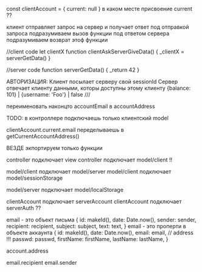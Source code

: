 const clientAccount = { current: null }
в каком месте присвоение current ??

клиент отправляет запрос на сервер и получает ответ
под отправкой запроса подразумиваем вызов функции
под ответом сервера подразумиваем возврат этоф функции

//client code
let clientX
function clientAskServerGiveData() {
\_clientX = serverGetData()
}

//server code
function serverGetData() {
\_return 42
}

АВТОРИЗАЦИЯ:
Клиент посылает серверу свой sessionId
Сервер отвечает клиенту данными, которы доступны этому клиенту
{balance: 101} | {username: 'Foo'} | false
///

переименовать наконцто accountEmail в accountAddress

TODO: в контроллере подключаешь только клиентский model

clientAccount.current.email переделываешь в getCurrentAccountAddress()

ВЕЗДЕ экпортируем только функции

controller подключает view
controller подключает model/client !!

model/client подключает model/server
model/client подключает model/sessionStorage

model/server подключает model/localStorage

clientAccount подключает serverAccount
clientAccount подключает serverAuth ??

email - это объект письма
{
id: makeId(),
date: Date.now(),
sender: sender,
recipient: recipient,
subject: subject,
text: text,
}
email - это проперти в объекте аккаунта
{
id: makeId(),
date: Date.now(),
email: email, // address !!!
passwd: passwd,
firstName: firstName,
lastName: lastName,
}

account.address

email.recipient
email.sender
